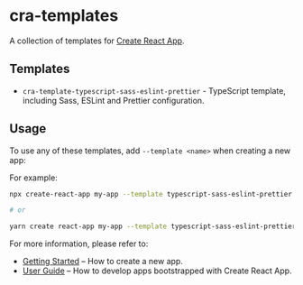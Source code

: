# cra-templates

A collection of templates for [Create React App](https://github.com/facebook/create-react-app).

## Templates

- `cra-template-typescript-sass-eslint-prettier` - TypeScript template, including Sass, ESLint and Prettier configuration.

## Usage

To use any of these templates, add `--template <name>` when creating a new app:

For example:

```sh
npx create-react-app my-app --template typescript-sass-eslint-prettier

# or

yarn create react-app my-app --template typescript-sass-eslint-prettier
```

For more information, please refer to:

- [Getting Started](https://create-react-app.dev/docs/getting-started) – How to create a new app.
- [User Guide](https://create-react-app.dev) – How to develop apps bootstrapped with Create React App.
